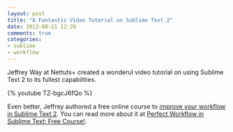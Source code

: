 ```yaml
---
layout: post
title: "A Fantastic Video Tutorial on Sublime Text 2"
date: 2013-08-21 12:29
comments: true
categories: 
- sublime
- workflow
---
```


Jeffrey Way at Nettuts+ created a wonderul video tutorial on using Sublime Text 2
to its fullest capabilities.

{% youtube TZ-bgcJ6fQo %}

Even better, Jeffrey authored a free online course to [improve your workflow in Sublime Text 2](https://tutsplus.com/course/improve-workflow-in-sublime-text-2/).
You can read more about it at [Perfect Workflow in Sublime Text: Free Course!](http://net.tutsplus.com/articles/news/perfect-workflow-in-sublime-text-free-course/).

